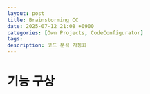 ```yaml
---
layout: post
title: Brainstorming CC
date: 2025-07-12 21:08 +0900
categories: [Own Projects, CodeConfigurator]
tags:
description: 코드 분석 자동화
---
```


# 기능 구상
